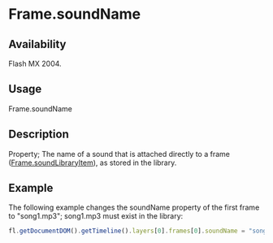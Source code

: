 # Frame.soundName

## Availability

Flash MX 2004.

## Usage

Frame.soundName

## Description

Property; The name of a sound that is attached directly to a frame ([Frame.soundLibraryItem](../Frame_object/Frame31.md)), as stored in the library.

## Example

The following example changes the soundName property of the first frame to "song1.mp3"; song1.mp3 must exist in the library:

```javascript
fl.getDocumentDOM().getTimeline().layers[0].frames[0].soundName = "song1.mp3";
```
